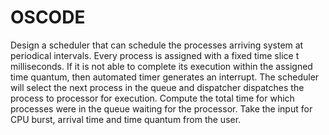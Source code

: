 # OSCODE
Design a scheduler that can schedule the processes arriving system at periodical intervals. Every process is assigned with a fixed time slice t milliseconds. If it is not able to complete its execution within the assigned time quantum, then automated timer generates an interrupt. The scheduler will select the next process in the queue and dispatcher dispatches the process to processor for execution. Compute the total time for which processes were in the queue waiting for the processor. Take the input for CPU burst, arrival time and time quantum from the user.
